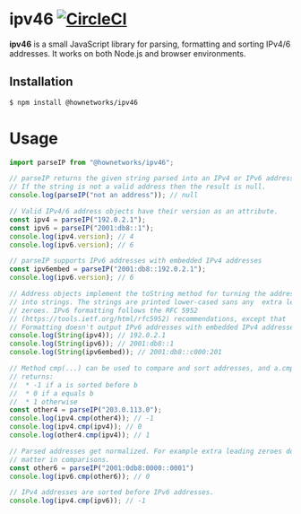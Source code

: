 # ipv46 [![CircleCI](https://circleci.com/gh/HowNetWorks/ipv46.svg?style=shield)](https://circleci.com/gh/HowNetWorks/ipv46)

**ipv46** is a small JavaScript library for parsing, formatting and sorting IPv4/6 addresses. It works on both Node.js and browser environments.

## Installation

```sh
$ npm install @hownetworks/ipv46
```

# Usage

```js
import parseIP from "@hownetworks/ipv46";

// parseIP returns the given string parsed into an IPv4 or IPv6 address object.
// If the string is not a valid address then the result is null.
console.log(parseIP("not an address")); // null

// Valid IPv4/6 address objects have their version as an attribute.
const ipv4 = parseIP("192.0.2.1");
const ipv6 = parseIP("2001:db8::1");
console.log(ipv4.version); // 4
console.log(ipv6.version); // 6

// parseIP supports IPv6 addresses with embedded IPv4 addresses
const ipv6embed = parseIP("2001:db8::192.0.2.1");
console.log(ipv6.version); // 6

// Address objects implement the toString method for turning the addresses back
// into strings. The strings are printed lower-cased sans any  extra leading
// zeroes. IPv6 formatting follows the RFC 5952
// (https://tools.ietf.org/html/rfc5952) recommendations, except that
// Formatting doesn't output IPv6 addresses with embedded IPv4 addresses.
console.log(String(ipv4)); // 192.0.2.1
console.log(String(ipv6)); // 2001:db8::1
console.log(String(ipv6embed)); // 2001:db8::c000:201

// Method cmp(...) can be used to compare and sort addresses, and a.cmp(b)
// returns:
//  * -1 if a is sorted before b
//  * 0 if a equals b
//  * 1 otherwise
const other4 = parseIP("203.0.113.0");
console.log(ipv4.cmp(other4)); // -1
console.log(ipv4.cmp(ipv4)); // 0
console.log(other4.cmp(ipv4)); // 1

// Parsed addresses get normalized. For example extra leading zeroes don't
// matter in comparisons.
const other6 = parseIP("2001:0db8:0000::0001")
console.log(ipv6.cmp(other6)); // 0

// IPv4 addresses are sorted before IPv6 addresses.
console.log(ipv4.cmp(ipv6)); // -1
```
